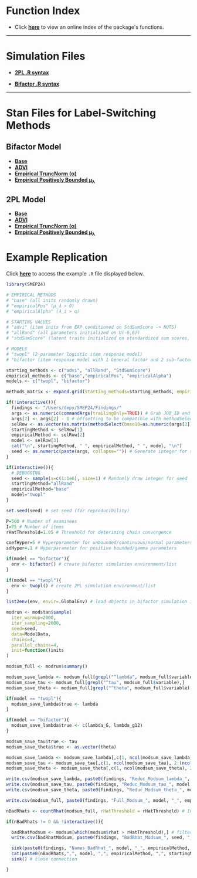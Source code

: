 # Function Index

- Click [**here**](https://github.com/nathdep/SMEP24/wiki/INDEX) to view an online index of the package's functions.
***
# Simulation Files

- [**2PL .R syntax**](https://github.com/nathdep/SMEP24/blob/main/R/twopl.R)

- [**Bifactor .R syntax**](https://github.com/nathdep/SMEP24/blob/main/R/bifactor.R)

***

# Stan Files for Label-Switching Methods

## Bifactor Model

- [**Base**](https://github.com/nathdep/SMEP24/blob/main/Stan/bifactor_base.stan)
- [**ADVI**](https://github.com/nathdep/SMEP24/blob/main/Stan/bifactor_advi.stan)
- [**Empirical TruncNorm (α)**](https://github.com/nathdep/SMEP24/blob/main/Stan/bifactor_empiricalAlpha.stan)
- [**Empirical Positively Bounded μ<sub>λ</sub>**](https://github.com/nathdep/SMEP24/blob/main/Stan/bifactor_empiricalPos.stan)

## 2PL Model
- [**Base**](https://github.com/nathdep/SMEP24/blob/main/Stan/twopl_base.stan)
- [**ADVI**](https://github.com/nathdep/SMEP24/blob/main/Stan/twopl_advi.stan)
- [**Empirical TruncNorm (α)**](https://github.com/nathdep/SMEP24/blob/main/Stan/twopl_empiricalAlpha.stan)
- [**Empirical Positively Bounded μ<sub>λ</sub>**](https://github.com/nathdep/SMEP24/blob/main/Stan/twopl_empiricalPos.stan)

# Example Replication
Click [**here**](https://github.com/nathdep/SMEP24/blob/main/example.R) to access the example `.R` file displayed below.
```r
library(SMEP24)

# EMPIRICAL METHODS
# "base" (all inits randomly drawn)
# "empiricalPos" (μ_λ > 0)
# "empiricalAlpha" (λ_i > α)

# STARTING VALUES
# "advi" (item inits from EAP conditioned on StdSumScore -> NUTS)
# "allRand" (all parameters initialized on U(-6,6))
# "stdSumScore" (latent traits initialized on standardized sum scores, all other parameters initialized on U(-6,6))

# MODELS
# "twopl" (2-parameter logistic item response model)
# "bifactor (item response model with 1 General factor and 2 sub-factors)

starting_methods <- c("advi", "allRand", "StdSumScore")
empirical_methods <- c("base","empiricalPos", "empiricalAlpha")
models <- c("twopl", "bifactor")

methods_matrix <- expand.grid(starting_methods=starting_methods, empirical_methods=empirical_methods, models=models)

if(!interactive()){
  findings <- "/Users/depy/SMEP24/Findings/"
  args <- as.numeric(commandArgs(trailingOnly=TRUE)) # Grab JOB_ID and SGE_TASK_ID from .job file in Argon
  args[2] <- args[2] - 1 # offsetting to be compatible with methodSelect() function
  selRow <- as.vector(as.matrix(methodSelect(base10=as.numeric(args[2]), methodsMatrix=methods_matrix))) # Select row of methods matrix given SGE_TASK_ID number in Argon
  startingMethod <- selRow[1]
  empiricalMethod <- selRow[2]
  model <- selRow[3]
  cat("\n", startingMethod, " ", empiricalMethod, " ", model, "\n")
  seed <- as.numeric(paste(args, collapse="")) # Generate integer for seed
}

if(interactive()){
  # DEBUGGING
  seed <- sample(x=c(1:1e6), size=1) # Randomly draw integer for seed
  startingMethod="allRand"
  empiricalMethod="base"
  model="twopl"
}

set.seed(seed) # set seed (for reproducibility)

P=500 # Number of examinees
I=75 # Number of items
rHatThreshold=1.05 # Threshold for deteriming chain convergence

coefHyper=5 # Hyperparameter for unbounded/continuous/normal parameters
sdHyper=.1 # Hyperparameter for positive bounded/gamma parameters

if(model == "bifactor"){
  env <- bifactor() # create bifactor simulation environment/list
}

if(model == "twopl"){
  env <- twopl() # create 2PL simulation environment/list
}

list2env(env, envir=.GlobalEnv) # load objects in bifactor simulation into global environment

modrun <- modstan$sample(
  iter_warmup=2000,
  iter_sampling=2000,
  seed=seed,
  data=ModelData,
  chains=4,
  parallel_chains=4,
  init=function()inits
)

modsum_full <- modrun$summary()

modsum_save_lambda <- modsum_full[grepl("^lambda", modsum_full$variable),]
modsum_save_tau <- modsum_full[grepl("^tau", modsum_full$variable),]
modsum_save_theta <- modsum_full[grepl("^theta", modsum_full$variable),]

if(model == "twopl"){
  modsum_save_lambda$true <- lambda
}

if(model == "bifactor"){
  modsum_save_lambda$true <- c(lambda_G, lambda_g12)
}

modsum_save_tau$true <- tau
modsum_save_theta$true <- as.vector(theta)

modsum_save_lambda <- modsum_save_lambda[,c(1, ncol(modsum_save_lambda), 2:(ncol(modsum_save_lambda)-1))]
modsum_save_tau <- modsum_save_tau[,c(1, ncol(modsum_save_tau), 2:(ncol(modsum_save_tau)-1))]
modsum_save_theta <- modsum_save_theta[,c(1, ncol(modsum_save_theta), 2:(ncol(modsum_save_theta)-1))]

write.csv(modsum_save_lambda, paste0(findings, "Reduc_Modsum_lambda_", model, "_", empiricalMethod, "_", startingMethod,"_", args[1], "_", args[2], ".csv"))
write.csv(modsum_save_tau, paste0(findings, "Reduc_Modsum_tau_", model, "_", empiricalMethod, "_", startingMethod,"_", args[1], "_", args[2], ".csv"))
write.csv(modsum_save_theta, paste0(findings, "Reduc_Modsum_theta_", model, "_", empiricalMethod, "_", startingMethod,"_", args[1], "_", args[2], ".csv"))

write.csv(modsum_full, paste0(findings, "Full_Modsum_", model, "_", empiricalMethod, "_", startingMethod, "_", args[1], "_", args[2], ".csv"))

nBadRhats <- countRhat(modsum_full, rHatThreshold = rHatThreshold) # Indicator for Rhats > 1.05

if(nBadRhats != 0 && !interactive()){

  badRhatModsum <- modsum[which(modsum$rhat > rHatThreshold),] # filter for posterior descriptives that exceed Rhat threshold (non-converging)
  write.csv(badRhatModsum, paste0(findings, "BadRhat_Modsum_", seed, "_", model, "_", empiricalMethod, "_", startingMethod, ".csv")) # write non-convergent parameter posterior descriptives to .csv file

  sink(paste0(findings, "Names_BadRhat_", model, "_", empiricalMethod, "_", startingMethod, ".csv"), append=TRUE) # begin appending <model>_<method>_badCount.csv file
  cat(paste0(nBadRhats,",", model, ",", empiricalMethod, ",", startingMethod, ",", seed, "\n")) # write result
  sink() # close connection

}

```
